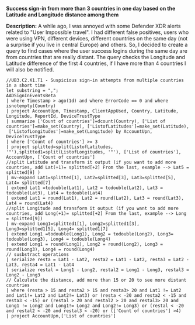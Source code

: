 **Success sign-in from more than 3 countries in one day based on the Latitude and Longitude distance among them**

**Description:** A while ago, I was annoyed with some Defender XDR alerts related to "User Impossible travel". I had different false positives,
users who were using VPN, different devices, different countries on the same day (not a surprise if you live in central Europe)
and others. So, I decided to create a query to find cases where the user success logins during the same day are from countries 
that are really distant.
The query checks the Longitude and Latitude difference of the first 4 countries, if I have more than 4 countries I will also be
notified.
```
//UB3.C2.K1.T1 - Suspicious sign-in attempts from multiple countries in a short time
let substring = ",";
AADSignInEventsBeta
| where Timestamp > ago(1d) and where ErrorCode == 0 and where isnotempty(Country)
| project AccountUpn, Timestamp, ClientAppUsed, Country, Latitude, Longitude, ReportId, DeviceTrustType
| summarize ['Count of countries']=dcount(Country), ['List of countries']=make_set(Country), ['ListofLatitudes']=make_set(Latitude),
 ['ListofLongitudes']=make_set(Longitude) by AccountUpn, DeviceTrustType
| where ['Count of countries'] >= 3
| project splitted=split(ListofLatitudes, '"'),splitted1=split(ListofLongitudes, '"'), ['List of countries'], AccountUpn, ['Count of countries']
//split Latitude and transform it output (if you want to add more countries, add Lat(+1)= splitted[+2] From the last, example --> Lat5 = splitted[9] )
| mv-expand Lat1=splitted[1], Lat2=splitted[3], Lat3=splitted[5], Lat4= splitted[7]
| extend Lat1 =todouble(Lat1), Lat2 = todouble(Lat2), Lat3 = todouble(Lat3), Lat4 = todouble(Lat4)
| extend Lat1 = round(Lat1), Lat2 = round(Lat2), Lat3 = round(Lat3), Lat4 = round(Lat4)
//split Longitude and transform it output (if you want to add more countries, add Long(+1)= splitted[+2] From the last, example --> Long = splitted[9])
| mv-expand Long1=splitted1[1], Long2=splitted1[3], Long3=splitted1[5], Long4= splitted1[7]
| extend Long1 =todouble(Long1), Long2 = todouble(Long2), Long3= todouble(Long3), Long4 = todouble(Long4)
| extend Long1 = round(Long1), Long2 = round(Long2), Long3 = round(Long3), Long4 = round(Long4)
// susbstract operations
| serialize resta = Lat1 - Lat2, resta2 = Lat1 - Lat2, resta3 = Lat2 - Lat3, resta4 = Lat1 - Lat4
| serialize restal = Long1 - Long2, restal2 = Long1 - Long3, restal3 = Long2 - Long3
// Calculate the distance, add more than 15 or 20 to see more distant countries
| where (resta > 15 and resta2 > 15 and resta3> 20 and Lat1 != Lat2 and Lat1!= Lat2 and Lat2!= Lat3) or (resta < -20 and resta2 < -15 and resta3 < -15) or (restal > 20 and restal2 > 20 and restal3> 20 and Long1 != Long2 and Long1!= Long2 and Long2!= Long3) or (restal < -20 and restal2 < -20 and restal3 < -20) or (['Count of countries'] >4)
| project AccountUpn,['List of countries']
```
